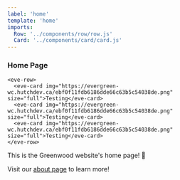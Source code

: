 ```yaml
---
label: 'home'
template: 'home'
imports:
  Row: '../components/row/row.js'
  Card: '../components/card/card.js'
---
```


### Home Page

```render
<eve-row>
  <eve-card img="https://evergreen-wc.hutchdev.ca/ebf0f11fdb6186dde66c63b5c54038de.png" size="full">Testing</eve-card>
  <eve-card img="https://evergreen-wc.hutchdev.ca/ebf0f11fdb6186dde66c63b5c54038de.png" size="full">Testing</eve-card>
  <eve-card img="https://evergreen-wc.hutchdev.ca/ebf0f11fdb6186dde66c63b5c54038de.png" size="full">Testing</eve-card>
</eve-row>
```

This is the Greenwood website's home page!  🌱

Visit our [about page](/about) to learn more!
